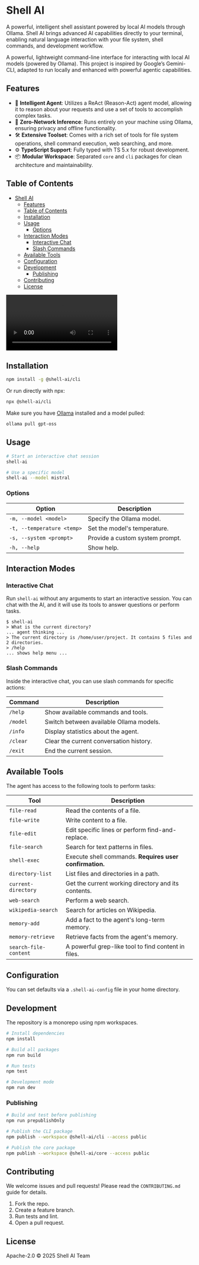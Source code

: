# Shell AI

A powerful, intelligent shell assistant powered by local AI models through Ollama. Shell AI brings advanced AI capabilities directly to your terminal, enabling natural language interaction with your file system, shell commands, and development workflow.

A powerful, lightweight command-line interface for interacting with local AI models (powered by Ollama). This project is inspired by Google’s Gemini-CLI, adapted to run locally and enhanced with powerful agentic capabilities.

## Features
- 🧠 **Intelligent Agent**: Utilizes a ReAct (Reason-Act) agent model, allowing it to reason about your requests and use a set of tools to accomplish complex tasks.
- 🎯 **Zero-Network Inference**: Runs entirely on your machine using Ollama, ensuring privacy and offline functionality.
- 🛠️ **Extensive Toolset**: Comes with a rich set of tools for file system operations, shell command execution, web searching, and more.
- ⚙️ **TypeScript Support**: Fully typed with TS 5.x for robust development.
- 📦 **Modular Workspace**: Separated `core` and `cli` packages for clean architecture and maintainability.

## Table of Contents
- [Shell AI](#shell-ai)
  - [Features](#features)
  - [Table of Contents](#table-of-contents)
  - [Installation](#installation)
  - [Usage](#usage)
    - [Options](#options)
  - [Interaction Modes](#interaction-modes)
    - [Interactive Chat](#interactive-chat)
    - [Slash Commands](#slash-commands)
  - [Available Tools](#available-tools)
  - [Configuration](#configuration)
  - [Development](#development)
    - [Publishing](#publishing)
  - [Contributing](#contributing)
  - [License](#license)


![Shell AI Demo](demo/demo.mp4)

## Installation
```bash
npm install -g @shell-ai/cli
```
Or run directly with npx:
```bash
npx @shell-ai/cli
```

Make sure you have [Ollama](https://ollama.ai/) installed and a model pulled:
```bash
ollama pull gpt-oss
```

## Usage
```bash
# Start an interactive chat session
shell-ai

# Use a specific model
shell-ai --model mistral
```

### Options
| Option | Description |
|--------|-------------|
| `-m, --model <model>` | Specify the Ollama model. |
| `-t, --temperature <temp>` | Set the model's temperature. |
| `-s, --system <prompt>` | Provide a custom system prompt. |
| `-h, --help` | Show help. |

## Interaction Modes

### Interactive Chat
Run `shell-ai` without any arguments to start an interactive session. You can chat with the AI, and it will use its tools to answer questions or perform tasks.

```
$ shell-ai
> What is the current directory?
... agent thinking ...
> The current directory is /home/user/project. It contains 5 files and 2 directories.
> /help
... shows help menu ...
```

### Slash Commands
Inside the interactive chat, you can use slash commands for specific actions:

| Command | Description |
|---|---|
| `/help` | Show available commands and tools. |
| `/model` | Switch between available Ollama models. |
| `/info` | Display statistics about the agent. |
| `/clear` | Clear the current conversation history. |
| `/exit` | End the current session. |


## Available Tools
The agent has access to the following tools to perform tasks:

| Tool | Description |
|---|---|
| `file-read` | Read the contents of a file. |
| `file-write` | Write content to a file. |
| `file-edit` | Edit specific lines or perform find-and-replace. |
| `file-search` | Search for text patterns in files. |
| `shell-exec` | Execute shell commands. **Requires user confirmation.** |
| `directory-list` | List files and directories in a path. |
| `current-directory` | Get the current working directory and its contents. |
| `web-search` | Perform a web search. |
| `wikipedia-search` | Search for articles on Wikipedia. |
| `memory-add` | Add a fact to the agent's long-term memory. |
| `memory-retrieve` | Retrieve facts from the agent's memory. |
| `search-file-content` | A powerful grep-like tool to find content in files. |

## Configuration
You can set defaults via a `.shell-ai-config` file in your home directory.

## Development
The repository is a monorepo using npm workspaces.

```bash
# Install dependencies
npm install

# Build all packages
npm run build

# Run tests
npm test

# Development mode
npm run dev
```

### Publishing
```bash
# Build and test before publishing
npm run prepublishOnly

# Publish the CLI package
npm publish --workspace @shell-ai/cli --access public

# Publish the core package
npm publish --workspace @shell-ai/core --access public
```

## Contributing
We welcome issues and pull requests! Please read the `CONTRIBUTING.md` guide for details.

1. Fork the repo.
2. Create a feature branch.
3. Run tests and lint.
4. Open a pull request.

## License
Apache-2.0 © 2025 Shell AI Team
